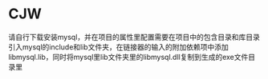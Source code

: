 # CJW

  请自行下载安装mysql，并在项目的属性里配置需要在项目中的包含目录和库目录引入mysql的include和lib文件夹，在链接器的输入的附加依赖项中添加libmysql.lib，同时将mysql里lib文件夹里的libmysql.dll复制到生成的exe文件目录里
